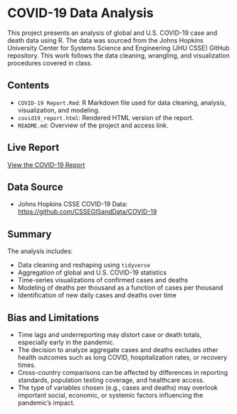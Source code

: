 # COVID-19 Data Analysis

This project presents an analysis of global and U.S. COVID-19 case and death data using R. The data was sourced from the Johns Hopkins University Center for Systems Science and Engineering (JHU CSSE) GitHub repository. This work follows the data cleaning, wrangling, and visualization procedures covered in class.

## Contents

- `COVID-19 Report.Rmd`: R Markdown file used for data cleaning, analysis, visualization, and modeling.
- `covid19_report.html`: Rendered HTML version of the report.
- `README.md`: Overview of the project and access link.

## Live Report

[View the COVID-19 Report](https://raycirko.github.io/covid19-analysis/COVID-19-Report.html)

## Data Source

- Johns Hopkins CSSE COVID-19 Data: https://github.com/CSSEGISandData/COVID-19

## Summary

The analysis includes:

- Data cleaning and reshaping using `tidyverse`
- Aggregation of global and U.S. COVID-19 statistics
- Time-series visualizations of confirmed cases and deaths
- Modeling of deaths per thousand as a function of cases per thousand
- Identification of new daily cases and deaths over time

## Bias and Limitations

- Time lags and underreporting may distort case or death totals, especially early in the pandemic.
- The decision to analyze aggregate cases and deaths excludes other health outcomes such as long COVID, hospitalization rates, or recovery times.
- Cross-country comparisons can be affected by differences in reporting standards, population testing coverage, and healthcare access.
- The type of variables chosen (e.g., cases and deaths) may overlook important social, economic, or systemic factors influencing the pandemic’s impact.
